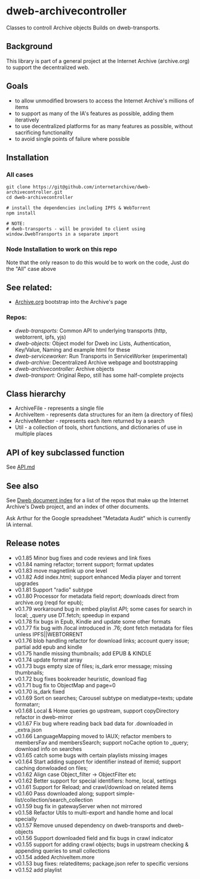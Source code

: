 # dweb-archivecontroller
Classes to controll Archive objects
Builds on dweb-transports.

## Background
This library is part of a general project at the Internet Archive (archive.org)
to support the decentralized web.

## Goals
* to allow unmodified browsers to access the Internet Archive's millions of items
* to support as many of the IA's features as possible, adding them iteratively
* to use decentralized platforms for as many features as possible, without sacrificing functionality
* to avoid single points of failure where possible

## Installation
### All cases
```
git clone https://git@github.com/internetarchive/dweb-archivecontroller.git
cd dweb-archivecontroller

# install the dependencies including IPFS & WebTorrent
npm install

# NOTE:
# dweb-transports - will be provided to client using window.DwebTransports in a separate import

```

### Node Installation to work on this repo
Note that the only reason to do this would be to work on the code,
Just do the "All" case above

## See related:

* [Archive.org](https://dweb.archive.org) bootstrap into the Archive's page

### Repos:
* *dweb-transports:* Common API to underlying transports (http, webtorrent, ipfs, yjs)
* *dweb-objects:* Object model for Dweb inc Lists, Authentication, Key/Value, Naming and example html for these
* *dweb-serviceworker:* Run Transports in ServiceWorker (experimental)
* *dweb-archive:* Decentralized Archive webpage and bootstrapping
* *dweb-archivecontroller:* Archive objects
* *dweb-transport:* Original Repo, still has some half-complete projects

## Class hierarchy
* ArchiveFile - represents a single file
* ArchiveItem - represents data structures for an item (a directory of files)
* ArchiveMember - represents each item returned by a search
* Util - a collection of tools, short functions, and dictionaries of use in multiple places

## API of key subclassed function
See [API.md](./API.md)

## See also
See [Dweb document index](https://github.com/internetarchive/dweb-transports/blob/master/DOCUMENTINDEX.md) for a list of the repos that make up the Internet Archive's Dweb project, and an index of other documents. 

Ask Arthur for the Google spreadsheet "Metadata Audit" which is currently IA internal. 

## Release notes

* v0.1.85 Minor bug fixes and code reviews and link fixes
* v0.1.84 naming refactor; torrent support; format updates
* v0.1.83 move magnetlink up one level
* v0.1.82 Add index.html; support enhanced Media player and torrent upgrades
* v0.1.81 Support "radio" subtype
* v0.1.80 Processor for metadata field report; downloads direct from archive.org (reqd for epub); 
* v0.1.79 workaround bug in embed playlist API; some cases for search in local; _query use DT.fetch; speedup in expand
* v0.1.78 fix bugs in Epub, Kindle and update some other formats
* v0.1.77 fix bug with /local introduced in .76; dont fetch metadata for files unless IPFS||WEBTORRENT
* v0.1.76 blob handling refactor for download links; account query issue; partial add epub and kindle
* v0.1.75 handle missing thumbnails; add EPUB & KINDLE
* v0.1.74 update format array
* v0.1.73 bugs empty size of files; is_dark error message; missing thumbnails; 
* v0.1.72 bug fixes bookreader heuristic, download flag 
* v0.1.71 bug fix to ObjectMap and page=0
* v0.1.70 is_dark fixed
* v0.1.69 Sort on searches; Carousel subtype on mediatype=texts; update formatarr;
* v0.1.68 Local & Home queries go upstream, support copyDirectory refactor in dweb-mirror
* v0.1.67 Fix bug where reading back bad data for .downloaded in _extra.json
* v0.1.66 LanguageMapping moved to IAUX; refactor members to membersFav and membersSearch; support noCache option to _query; download info on searches
* v0.1.65 catch some bugs with certain playlists missing images
* v0.1.64 Start adding support for identifier instead of itemid; support caching donwloaded on files; 
* v0.1.62 Align case Object_filter -> ObjectFilter etc
* v0.1.62 Better support for special identifiers: home, local, settings
* v0.1.61 Support for Reload; and crawl/download on related items
* v0.1.60 Pass downloaded along; support simple-list/collection/search_collection
* v0.1.59 bug fix in gatewayServer when not mirrored
* v0.1.58 Refactor Utils to multi-export and handle home and local specially
* v0.1.57 Remove unused dependency on dweb-transports and dweb-objects
* v0.1.56 Support downloaded field and fix bugs in crawl indicator
* v0.1.55 support for adding crawl objects; bugs in upstream checking & appending queries to small collections
* v0.1.54 added ArchiveItem.more
* v0.1.53 bug fixes: relateditems; package.json refer to specific versions 
* v0.1.52 add playlist
